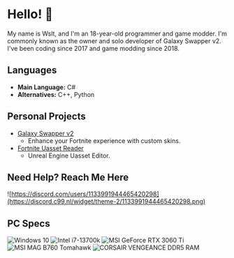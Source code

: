 # Hello! 👋
My name is Wslt, and I'm an 18-year-old programmer and game modder. I'm commonly known as the owner and solo developer of Galaxy Swapper v2. I've been coding since 2017 and game modding since 2018.

## Languages
- **Main Language:** C#
- **Alternatives:** C++, Python

## Personal Projects
- [Galaxy Swapper v2](https://github.com/GalaxySwapperOfficial/Galaxy-Swapper-v2)
    - Enhance your Fortnite experience with custom skins.
- [Fortnite Uasset Reader](https://github.com/CodeWslt/Fortnite-Uasset-Reader)
    - Unreal Engine Uasset Editor.

## Need Help? Reach Me Here
![https://discord.com/users/1133991944465420298](https://discord.c99.nl/widget/theme-2/1133991944465420298.png)

## PC Specs
![Windows 10](https://img.shields.io/badge/Windows-10_Pro-blue?logo=windows10)
![Intel i7-13700k](https://img.shields.io/badge/Intel-i7%2013700k-blue?logo=intel)
![MSI GeForce RTX 3060 Ti](https://img.shields.io/badge/MSI-GeForce%20RTX%203060%20Ti-blue?logo=nvidia)
![MSI MAG B760 Tomahawk](https://img.shields.io/badge/MSI-MAG%20B760%20Tomahawk-blue?logo=msi)
![CORSAIR VENGEANCE DDR5 RAM](https://img.shields.io/badge/CORSAIR-VENGEANCE%20DDR5%20RAM%2032GB%20(2x16GB)%206000MHz-blue?logo=corsair)
